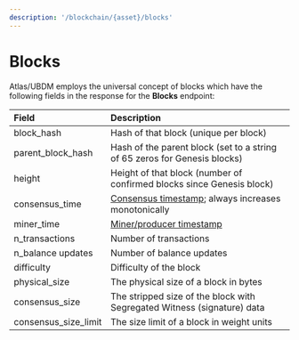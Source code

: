 ```yaml
---
description: '/blockchain/{asset}/blocks'
---
```


# Blocks

Atlas/UBDM employs the universal concept of blocks which have the following fields in the response for the **Blocks** endpoint:

| Field | Description |
| :--- | :--- |
| block\_hash | Hash of that block \(unique per block\) |
| parent\_block\_hash | Hash of the parent block \(set to a string of 65 zeros for Genesis blocks\) |
| height | Height of that block \(number of confirmed blocks since Genesis block\) |
| consensus\_time | [Consensus timestamp](../atlas-overview.md#consensus-timestamp); always increases monotonically |
| miner\_time | [Miner/producer timestamp](../atlas-overview.md#miner-timestamps) |
| n\_transactions | Number of transactions |
| n\_balance updates | Number of balance updates |
| difficulty | Difficulty of the block |
| physical\_size | The physical size of a block in bytes |
| consensus\_size | The stripped size of the block with Segregated Witness \(signature\) data |
| consensus\_size\_limit | The size limit of a block in weight units |

